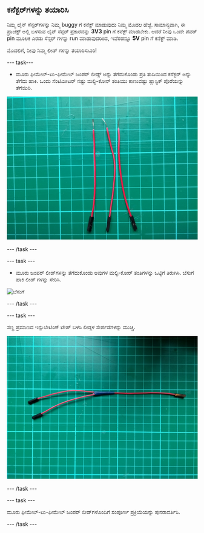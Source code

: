 ## ಕನೆಕ್ಟರ್‌ಗಳನ್ನು ತಯಾರಿಸಿ

ನಿಮ್ಮ ಲೈನ್ ಸೆನ್ಸರ್‌ಗಳನ್ನು ನಿಮ್ಮ buggy ಗೆ ಕನೆಕ್ಟ್ ಮಾಡುವುದು ನಿಮ್ಮ ಮೊದಲ ಹೆಜ್ಜೆ. ಸಾಮಾನ್ಯವಾಗಿ, ಈ ಪ್ರಾಜೆಕ್ಟ್ ಅಲ್ಲಿ ಬಳಸುವ ಲೈನ್ ಸೆನ್ಸರ್ ಪ್ರಕಾರವನ್ನು **3V3** pin ಗೆ ಕನೆಕ್ಟ್ ಮಾಡಬೇಕು. ಆದರೆ ನೀವು ಒಂದೇ ಪವರ್ pin ಮೂಲಕ ಎರಡು ಸೆನ್ಸರ್ ಗಳನ್ನು run ಮಾಡುವುದರಿಂದ, ಇವೆರಡನ್ನೂ **5V** pin ಗೆ ಕನೆಕ್ಟ್ ಮಾಡಿ.

ಮೊದಲಿಗೆ, ನೀವು ನಿಮ್ಮ ಲೀಡ್ ಗಳನ್ನು ತಯಾರಿಸುವಿರಿ!

\--- task\---

- ಮೂರು ಫೀಮೇಲ್-ಟು-ಫೀಮೇಲ್ ಜಂಪರ್ ಲೀಡ್ಸ್ ಅನ್ನು ತೆಗೆದುಕೊಂಡು ಪ್ರತಿ ತುದಿಯಿಂದ ಕನೆಕ್ಟರ್ ಅನ್ನು ತೆಗೆದು ಹಾಕಿ. ಒಂದು ಸೆಂಟಿಮೀಟರ್ ನಷ್ಟು ಮಲ್ಟಿ-ಕೋರ್ ತಂತಿಯು ಕಾಣುವಷ್ಟು ಪ್ಲಾಸ್ಟಿಕ್ ಪೊರೆಯನ್ನು ತೆಗೆಯಿರಿ.

![ಹೊರತೆಗೆಯಲಾದ](images/stripped.jpg)

\--- /task \---

\--- task \---

- ಮೂರು ಜಂಪರ್ ಲೀಡ್‌ಗಳನ್ನು ತೆಗೆದುಕೊಂಡು ಅವುಗಳ ಮಲ್ಟಿ-ಕೋರ್ ತಂತಿಗಳನ್ನು ಒಟ್ಟಿಗೆ ತಿರುಗಿಸಿ. ಬೆಸುಗೆ ಹಾಕಿ ಲೀಡ್ ಗಳನ್ನು ಸೇರಿಸಿ.

![ಬೆಸುಗೆ](images/solder.gif)

\--- /task \---

\--- task \---

ಸಣ್ಣ ಪ್ರಮಾಣದ ಇನ್ಸುಲೇಟಿಂಗ್ ಟೇಪ್ ಬಳಸಿ ಲೀಡ್ಗಳ ಸೇರ್ಪಡೆಗಳನ್ನು ಮುಚ್ಚಿ.

![ಬೆಸುಗೆ](images/soldered.jpg)

\--- /task \---

\--- task \---

ಮೂರು ಫೀಮೇಲ್-ಟು-ಫೀಮೇಲ್ ಜಂಪರ್ ಲೀಡ್‌ಗಳೊಂದಿಗೆ ಸಂಪೂರ್ಣ ಪ್ರಕ್ರಿಯೆಯನ್ನು ಪುನರಾವರ್ತಿಸಿ.

\--- /task \---